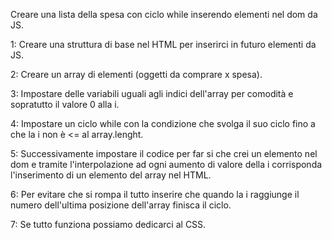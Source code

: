Creare una lista della spesa con ciclo while inserendo elementi nel dom da JS.

1: Creare una struttura di base nel HTML per inserirci in futuro elementi da JS. 

2: Creare un array di elementi (oggetti da comprare x spesa).

3: Impostare delle variabili uguali agli indici dell'array per comodità e sopratutto il valore 0 alla i.

4: Impostare un ciclo while con la condizione che svolga il suo ciclo fino a che la i non è <= al array.lenght.

5: Successivamente impostare il codice per far si che crei un elemento nel dom e tramite l'interpolazione ad ogni aumento di valore della i corrisponda l'inserimento di un elemento del array nel HTML.

6: Per evitare che si rompa il tutto inserire che quando la i raggiunge il numero dell'ultima posizione dell'array finisca il ciclo.

7: Se tutto funziona possiamo dedicarci al CSS.